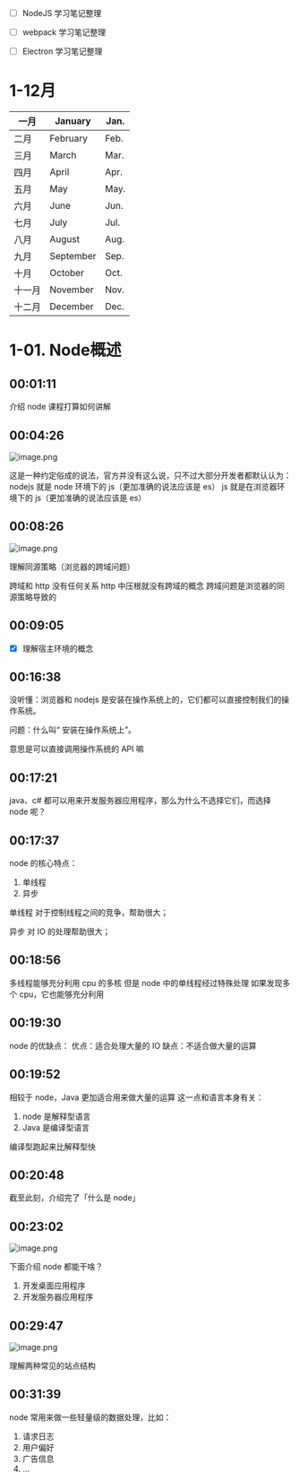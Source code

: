 - [ ] NodeJS 学习笔记整理
- [ ] webpack 学习笔记整理
- [ ] Electron 学习笔记整理


# 1-12月

| 一月 | January | Jan. |
| --- | --- | --- |
| 二月 | February | Feb. |
| 三月 | March | Mar. |
| 四月 | April | Apr. |
| 五月 | May | May. |
| 六月 | June | Jun. |
| 七月 | July | Jul. |
| 八月 | August | Aug. |
| 九月 | September | Sep. |
| 十月 | October | Oct. |
| 十一月 | November | Nov. |
| 十二月 | December | Dec. |

# 1-01. Node概述

## 00:01:11

介绍 node 课程打算如何讲解

## 00:04:26

![image.png](https://cdn.nlark.com/yuque/0/2022/png/2331396/1658109948068-4320437c-6b5b-4b71-a15c-506973dec0e4.png#clientId=ub32d0d9e-92da-4&crop=0&crop=0&crop=1&crop=1&from=paste&height=70&id=u691f3455&margin=%5Bobject%20Object%5D&name=image.png&originHeight=140&originWidth=808&originalType=binary&ratio=1&rotation=0&showTitle=false&size=89813&status=done&style=stroke&taskId=ufbcf9254-824d-4397-a931-199f20891e7&title=&width=404)

这是一种约定俗成的说法，官方并没有这么说，只不过大部分开发者都默认认为：
nodejs 就是 node 环境下的 js（更加准确的说法应该是 es）
js 就是在浏览器环境下的 js（更加准确的说法应该是 es）

## 00:08:26

![image.png](https://cdn.nlark.com/yuque/0/2022/png/2331396/1658109991640-a076f5f7-93e9-4d3c-844c-b581945df0b8.png#clientId=ub32d0d9e-92da-4&crop=0&crop=0&crop=1&crop=1&from=paste&height=304&id=uaab2a1fe&margin=%5Bobject%20Object%5D&name=image.png&originHeight=608&originWidth=1318&originalType=binary&ratio=1&rotation=0&showTitle=false&size=481896&status=done&style=stroke&taskId=u4828d55b-e131-47a5-ba69-b0fea5832b6&title=&width=659)

理解同源策略（浏览器的跨域问题）

跨域和 http 没有任何关系
http 中压根就没有跨域的概念
跨域问题是浏览器的同源策略导致的

## 00:09:05

- [x] 理解宿主环境的概念

## 00:16:38

没听懂：浏览器和 nodejs 是安装在操作系统上的，它们都可以直接控制我们的操作系统。

问题：什么叫“ 安装在操作系统上”。

意思是可以直接调用操作系统的 API 嘛

## 00:17:21

java、c# 都可以用来开发服务器应用程序，那么为什么不选择它们，而选择 node 呢？

## 00:17:37

node 的核心特点：

1. 单线程
1. 异步

单线程
对于控制线程之间的竞争，帮助很大；

异步
对 IO 的处理帮助很大；

## 00:18:56

多线程能够充分利用 cpu 的多核
但是 node 中的单线程经过特殊处理
如果发现多个 cpu，它也能够充分利用

## 00:19:30

node 的优缺点：
优点：适合处理大量的 IO
缺点：不适合做大量的运算

## 00:19:52

相较于 node，Java 更加适合用来做大量的运算
这一点和语言本身有关：

1. node 是解释型语言
1. Java 是编译型语言

编译型跑起来比解释型快

## 00:20:48

截至此刻，介绍完了「什么是 node」

## 00:23:02

![image.png](https://cdn.nlark.com/yuque/0/2022/png/2331396/1658110147482-67c2a325-d9ef-4831-99ff-f54ce22a3eaf.png#clientId=ub32d0d9e-92da-4&crop=0&crop=0&crop=1&crop=1&from=paste&height=143&id=ub377e779&margin=%5Bobject%20Object%5D&name=image.png&originHeight=286&originWidth=1344&originalType=binary&ratio=1&rotation=0&showTitle=false&size=208753&status=done&style=stroke&taskId=u9aa2c4a4-545d-4e6d-afb6-f9a486d0779&title=&width=672)

下面介绍 node 都能干啥？

1. 开发桌面应用程序
1. 开发服务器应用程序

## 00:29:47

![image.png](https://cdn.nlark.com/yuque/0/2022/png/2331396/1658110288203-5b57df19-2729-4adc-9dd2-b4534bb0b1b1.png#clientId=ub32d0d9e-92da-4&crop=0&crop=0&crop=1&crop=1&from=paste&height=732&id=u139ce9f9&margin=%5Bobject%20Object%5D&name=image.png&originHeight=1464&originWidth=1870&originalType=binary&ratio=1&rotation=0&showTitle=false&size=208263&status=done&style=stroke&taskId=ud282a802-bab5-4f06-842a-36e89b7a805&title=&width=935)


理解两种常见的站点结构

## 00:31:39

node 常用来做一些轻量级的数据处理，比如：

1. 请求日志
1. 用户偏好
1. 广告信息
1. ...




